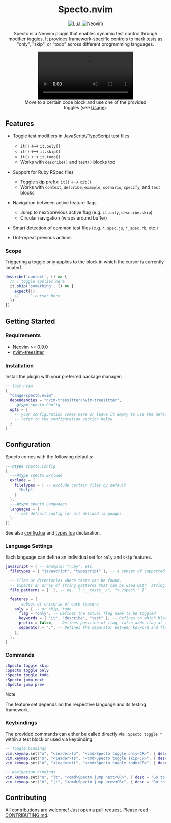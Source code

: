 <div align="center">

# Specto.nvim

[![Lua](https://img.shields.io/badge/Lua-blue.svg?style=for-the-badge&logo=lua)](http://www.lua.org)
[![Neovim](https://img.shields.io/badge/Neovim%200.9+-green.svg?style=for-the-badge&logo=neovim)](https://neovim.io)

Specto is a Neovim plugin that enables dynamic test control through modifier
toggles. It provides framework-specific controls to mark tests as "only",
"skip", or "todo" across different programming languages.

  <figure>
    <video src="https://github.com/cange/specto.nvim/assets/28717/a665e41c-6d09-4a1e-92c0-5db9ad513773" type="video/mp4"></video>
    <figcaption>
      Move to a certain code block and use one of the provided toggles (see 
      <a href="#usage">Usage</a>).
    </figcaption>
  </figure>
</div>

## Features

- Toggle test modifiers in JavaScript/TypeScript test files

  - `it()` ⟷ `it.only()`
  - `it()` ⟷ `it.skip()`
  - `it()` ⟷ `it.todo()`
  - Works with `describe()` and `test()` blocks too

- Support for Ruby RSpec files

  - Toggle skip prefix: `it()` ⟷ `xit()`
  - Works with `context`, `describe`, `example`, `scenario`, `specify`, and
    `test` blocks

- Navigation between active feature flags

  - Jump to next/previous active flag (e.g. `it.only`, `describe.skip`)
  - Circular navigation (wraps around buffer)

- Smart detection of common test files (e.g. `*.spec.js`, `*_spec.rb`, etc.)
- Dot-repeat previous actions

### Scope

Triggering a toggle only applies to the block in which the cursor is currently
located.

```js
describe('context', () => {
  // ↓ toggle applies here
  it.skip('something', () => {
    expect(|)
    //     ^ cursor here
  })
})
```

## Getting Started

### Requirements

- Neovim >= 0.9.0
- [nvim-treesitter](https://github.com/nvim-treesitter/nvim-treesitter)

### Installation

Install the plugin with your preferred package manager:

```lua
-- lazy.nvim
{
  "cange/specto.nvim",
  dependencies = "nvim-treesitter/nvim-treesitter",
  ---@type specto.Config
  opts = {
    -- your configuration comes here or leave it empty to use the default settings
    -- refer to the configuration section below
  }
}
```

## Configuration

Specto comes with the following defaults:

```lua
---@type specto.Config
{
  ---@type specto.Exclude
  exclude = {
    filetypes = { -- exclude certain files by default
      "help",
    }
  },
  ---@type specto.Languages
  languages = {
    -- set default config for all defined languages
  }
})
```

See also [config.lua](./lua/specto/config.lua) and
[types.lua](./lua/specto/types.lua) declaration.

### Language Settings

Each language can define an individual set for `only` and `skip` features.

```lua
javascript = { -- example: "ruby", etc.
  filetypes = { "javascript", "typescript" }, -- a subset of supported language

  -- Files or directories where tests can be found.
  -- Expects an array of string patterns that can be used with `string.match`.
  file_patterns = {  }, -- eg. `{ "__tests__/", "%.?spec%." }`

  features = {
    -- subset of criteria of each feature
    only = { -- or skip, todo
      flag = "only", -- Defines the actual flag name to be toggled
      keywords = { "it", "describe", "test" }, -- Defines on which blocks it can be attached to
      prefix = false, -- Defines position of flag, false adds flag at the end of a keyword
      separator = ".", -- Defines the separator between keyword and flag
    },
  },
}
```

### Commands

```lua
:Specto toggle skip
:Specto toggle only
:Specto toggle todo
:Specto jump next
:Specto jump prev
```

> [!NOTE]
> The feature set depends on the respective language and its testing framework.

### Keybindings

The provided commands can either be called directly via `:Specto toggle *` within
a test block or used via keybinding.

```lua
-- Toggle bindings
vim.keymap.set("n", "<leader>to", "<cmd>Specto toggle only<CR>", { desc = "Toggle test only" })
vim.keymap.set("n", "<leader>ts", "<cmd>Specto toggle skip<CR>", { desc = "Toggle test skip" })
vim.keymap.set("n", "<leader>tt", "<cmd>Specto toggle todo<CR>", { desc = "Toggle test todo" })

-- Navigation bindings
vim.keymap.set("n", "]t", "<cmd>Specto jump next<CR>", { desc = "Go to next toggle" })
vim.keymap.set("n", "[t", "<cmd>Specto jump prev<CR>", { desc = "Go to previous toggle" })
```

## Contributing

All contributions are welcome! Just open a pull request. Please read
[CONTRIBUTING.md](./CONTRIBUTING.md).

